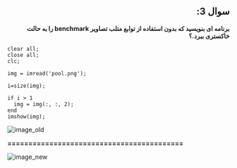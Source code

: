 <div dir="rtl" >
  
## سوال 3:

**برنامه ای بنویسید که بدون استفاده از توابع متلب تصاویر benchmark را به حالت خاکستری ببرد.؟**

</div>

```
clear all;
close all;
clc;

img = imread('pool.png');

i=size(img);

if i > 1
  img = img(:, :, 2); 
end
imshow(img);

 ```
 
 ![image_old](https://user-images.githubusercontent.com/79828266/110443083-c9ac5780-80d0-11eb-870b-f3f96c12d611.png)
 
 **==========================================**


![image_new](https://user-images.githubusercontent.com/79828266/110442602-3d9a3000-80d0-11eb-97da-9a9191f81495.png)
